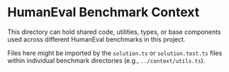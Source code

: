 # HumanEval Benchmark Context

This directory can hold shared code, utilities, types, or base
components used across different HumanEval benchmarks in this project.

Files here might be imported by the `solution.ts` or
`solution.test.ts` files within individual benchmark directories
(e.g., `../context/utils.ts`).

